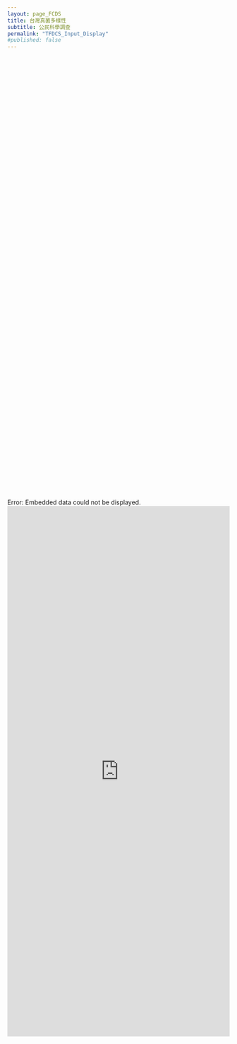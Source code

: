 ```yaml
---
layout: page_FCDS
title: 台灣真菌多樣性
subtitle: 公民科學調查
permalink: "TFDCS_Input_Display"
#published: false
---
```

<object data="https://script.google.com/macros/s/AKfycbyc2A_spYR8J9wUB-ILPlHwChZB8-OSvdFccd45nzfKAUnJSkaxam2dbd5VbIcH5iYzhw/exec" width="100%" height="1000">
    <embed src="https://script.google.com/macros/s/AKfycbyc2A_spYR8J9wUB-ILPlHwChZB8-OSvdFccd45nzfKAUnJSkaxam2dbd5VbIcH5iYzhw/exec" width="100%" height="1000"> </embed>
    Error: Embedded data could not be displayed.
</object>
<iframe referrerpolicy="no-referrer-when-downgrade" height="1200" width="100%" style="border:none;" src="https://view-awesome-table.com/-MdWhajOYO_CZJt9pSTZ/view"></iframe>
